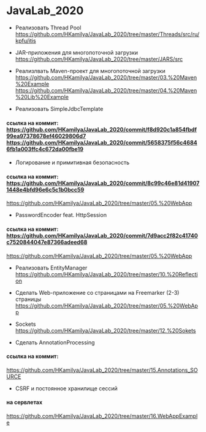 # JavaLab_2020

*  Реализовать Thread Pool 
https://github.com/HKamilya/JavaLab_2020/tree/master/Threads/src/ru/kpfu/itis

*  JAR-приложения для многопоточной загрузки 
https://github.com/HKamilya/JavaLab_2020/tree/master/JARS/src

*  Реализлвать Maven-проект для многопоточной загрузки 
https://github.com/HKamilya/JavaLab_2020/tree/master/03.%20Maven%20Example
https://github.com/HKamilya/JavaLab_2020/tree/master/04.%20Maven%20Lib%20Example

*  Реализовать SimpleJdbcTemplate 
#### ссылка на коммит: https://github.com/HKamilya/JavaLab_2020/commit/f8d920c1a854fbdf99ea97378678ef46029806d7 https://github.com/HKamilya/JavaLab_2020/commit/5658375f56c46846fb1a003ffc4c672da00fbe19

*  Логирование и примитивная безопасность 
#### ссылка на коммит: https://github.com/HKamilya/JavaLab_2020/commit/8c99c46e81d419071448e4bfd96e6c5c1b0bcc59
https://github.com/HKamilya/JavaLab_2020/tree/master/05.%20WebApp

*  PasswordEncoder feat. HttpSession 
#### ссылка на коммит: https://github.com/HKamilya/JavaLab_2020/commit/7d9acc2f82c41740c7520844047e87366adeed68
https://github.com/HKamilya/JavaLab_2020/tree/master/05.%20WebApp

*  Реализовать EntityManager 
https://github.com/HKamilya/JavaLab_2020/tree/master/10.%20Reflection

*  Сделать Web-приложение со страницами на Freemarker (2-3) страницы
https://github.com/HKamilya/JavaLab_2020/tree/master/05.%20WebApp

*  Sockets
https://github.com/HKamilya/JavaLab_2020/tree/master/12.%20Sokets

*  Сделать AnnotationProcessing
#### ссылка на коммит:
https://github.com/HKamilya/JavaLab_2020/tree/master/15.Annotations_SOURCE

*  CSRF и постоянное хранилище сессий
#### на сервлетах
https://github.com/HKamilya/JavaLab_2020/tree/master/16.WebAppExample
